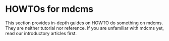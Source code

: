# HOWTOs for mdcms

This section provides in-depth guides on HOWTO do something on mdcms. They are neither tutorial nor reference. If you are unfamiliar with mdcms yet, read our introductory articles first.
